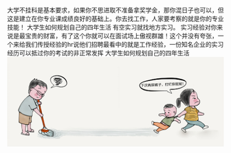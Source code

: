 

大学不挂科是基本要求，如果你不思进取不准备拿奖学金，那你混日子也可以，但这是建立在你专业课成绩良好的基础上。你去找工作，人家要考察的就是你的专业技能！
大学生如何规划自己的四年生活
有空实习就找地方实习。
实习经验对你来说是最宝贵的财富，有了这个你就可以在面试场上傲视群雄！这个并没有夸张，一个来给我们传授经验的hr说他们招聘最看中的就是工作经验，一份知名企业的实习经历可以抵过你的考试的非正常发挥
大学生如何规划自己的四年生活
<img src="12.jpg"/>
